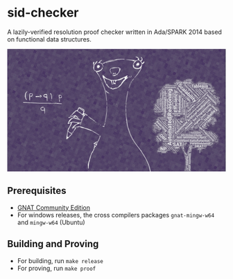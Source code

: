 # sid-checker
A lazily-verified resolution proof checker written in Ada/SPARK 2014 based on functional data structures. 

![Logical Sid](/images/sid.jpeg?raw=true)

## Prerequisites

- [GNAT Community Edition](https://www.adacore.com/download)
- For windows releases, the cross compilers packages `gnat-mingw-w64` and `mingw-w64` (Ubuntu)

## Building and Proving

- For building, run `make release`
- For proving, run `make proof`
